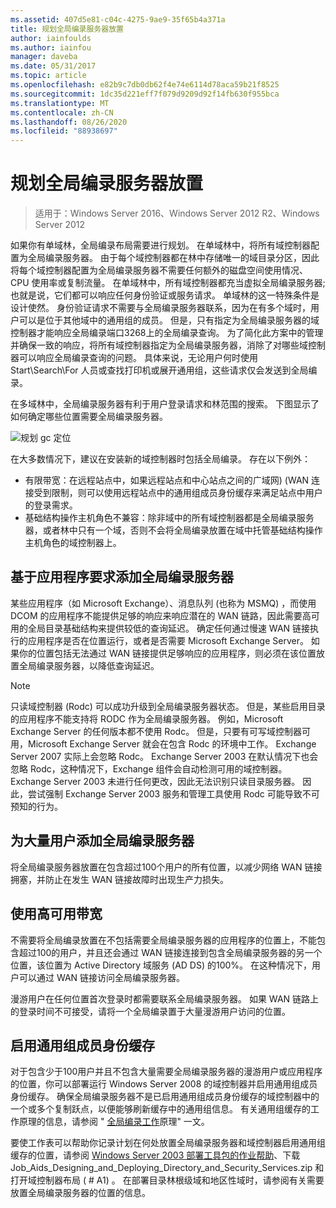 ```yaml
---
ms.assetid: 407d5e81-c04c-4275-9ae9-35f65b4a371a
title: 规划全局编录服务器放置
author: iainfoulds
ms.author: iainfou
manager: daveba
ms.date: 05/31/2017
ms.topic: article
ms.openlocfilehash: e82b9c7db0db62f4e74e6114d78aca59b21f8525
ms.sourcegitcommit: 1dc35d221eff7f079d9209d92f14fb630f955bca
ms.translationtype: MT
ms.contentlocale: zh-CN
ms.lasthandoff: 08/26/2020
ms.locfileid: "88938697"
---
```

# <a name="planning-global-catalog-server-placement"></a>规划全局编录服务器放置

> 适用于：Windows Server 2016、Windows Server 2012 R2、Windows Server 2012

如果你有单域林，全局编录布局需要进行规划。 在单域林中，将所有域控制器配置为全局编录服务器。 由于每个域控制器都在林中存储唯一的域目录分区，因此将每个域控制器配置为全局编录服务器不需要任何额外的磁盘空间使用情况、CPU 使用率或复制流量。 在单域林中，所有域控制器都充当虚拟全局编录服务器;也就是说，它们都可以响应任何身份验证或服务请求。 单域林的这一特殊条件是设计使然。 身份验证请求不需要与全局编录服务器联系，因为在有多个域时，用户可以是位于其他域中的通用组的成员。 但是，只有指定为全局编录服务器的域控制器才能响应全局编录端口3268上的全局编录查询。 为了简化此方案中的管理并确保一致的响应，将所有域控制器指定为全局编录服务器，消除了对哪些域控制器可以响应全局编录查询的问题。 具体来说，无论用户何时使用 Start\Search\For 人员或查找打印机或展开通用组，这些请求仅会发送到全局编录。

在多域林中，全局编录服务器有利于用户登录请求和林范围的搜索。 下图显示了如何确定哪些位置需要全局编录服务器。

![规划 gc 定位](media/Planning-Global-Catalog-Server-Placement/8fc4777c-47b6-4ee7-b8ad-a04e7c5ee67f.gif)

在大多数情况下，建议在安装新的域控制器时包括全局编录。 存在以下例外：

- 有限带宽：在远程站点中，如果远程站点和中心站点之间的广域网)  (WAN 连接受到限制，则可以使用远程站点中的通用组成员身份缓存来满足站点中用户的登录需求。
- 基础结构操作主机角色不兼容：除非域中的所有域控制器都是全局编录服务器，或者林中只有一个域，否则不会将全局编录放置在域中托管基础结构操作主机角色的域控制器上。

## <a name="adding-global-catalog-servers-based-on-application-requirements"></a>基于应用程序要求添加全局编录服务器

某些应用程序（如 Microsoft Exchange）、消息队列 (也称为 MSMQ) ，而使用 DCOM 的应用程序不能提供足够的响应来响应潜在的 WAN 链路，因此需要高可用的全局目录基础结构来提供较低的查询延迟。 确定任何通过慢速 WAN 链接执行的应用程序是否在位置运行，或者是否需要 Microsoft Exchange Server。 如果你的位置包括无法通过 WAN 链接提供足够响应的应用程序，则必须在该位置放置全局编录服务器，以降低查询延迟。

> [!NOTE]
> 只读域控制器 (Rodc) 可以成功升级到全局编录服务器状态。 但是，某些启用目录的应用程序不能支持将 RODC 作为全局编录服务器。 例如，Microsoft Exchange Server 的任何版本都不使用 Rodc。 但是，只要有可写域控制器可用，Microsoft Exchange Server 就会在包含 Rodc 的环境中工作。 Exchange Server 2007 实际上会忽略 Rodc。 Exchange Server 2003 在默认情况下也会忽略 Rodc，这种情况下，Exchange 组件会自动检测可用的域控制器。 Exchange Server 2003 未进行任何更改，因此无法识别只读目录服务器。 因此，尝试强制 Exchange Server 2003 服务和管理工具使用 Rodc 可能导致不可预知的行为。

## <a name="adding-global-catalog-servers-for-a-large-number-of-users"></a>为大量用户添加全局编录服务器

将全局编录服务器放置在包含超过100个用户的所有位置，以减少网络 WAN 链接拥塞，并防止在发生 WAN 链接故障时出现生产力损失。

## <a name="using-highly-available-bandwidth"></a>使用高可用带宽

不需要将全局编录放置在不包括需要全局编录服务器的应用程序的位置上，不能包含超过100的用户，并且还会通过 WAN 链接连接到包含全局编录服务器的另一个位置，该位置为 Active Directory 域服务 (AD DS) 的100%。 在这种情况下，用户可以通过 WAN 链接访问全局编录服务器。

漫游用户在任何位置首次登录时都需要联系全局编录服务器。 如果 WAN 链路上的登录时间不可接受，请将一个全局编录置于大量漫游用户访问的位置。

## <a name="enabling-universal-group-membership-caching"></a>启用通用组成员身份缓存

对于包含少于100用户并且不包含大量需要全局编录服务器的漫游用户或应用程序的位置，你可以部署运行 Windows Server 2008 的域控制器并启用通用组成员身份缓存。 确保全局编录服务器不是已启用通用组成员身份缓存的域控制器中的一个或多个复制跃点，以便能够刷新缓存中的通用组信息。 有关通用组缓存的工作原理的信息，请参阅 " [全局编录工作](/previous-versions/windows/it-pro/windows-server-2003/cc737410(v=ws.10))原理" 一文。

要使工作表可以帮助你记录计划在何处放置全局编录服务器和域控制器启用通用组缓存的位置，请参阅 [Windows Server 2003 部署工具包的作业帮助](https://microsoft.com/download/details.aspx?id=9608)、下载 Job_Aids_Designing_and_Deploying_Directory_and_Security_Services.zip 和打开域控制器布局 ( # A1) 。 在部署目录林根级域和地区性域时，请参阅有关需要放置全局编录服务器的位置的信息。
